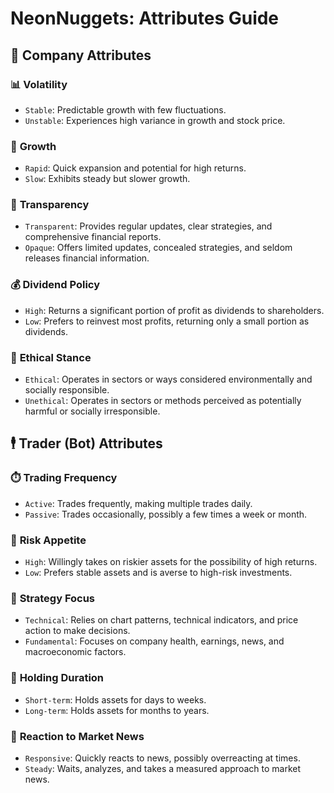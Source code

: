 # NeonNuggets: Attributes Guide

## 🏢 Company Attributes

### 📊 **Volatility**
- `Stable`: Predictable growth with few fluctuations.
- `Unstable`: Experiences high variance in growth and stock price.

### 🚀 **Growth**
- `Rapid`: Quick expansion and potential for high returns.
- `Slow`: Exhibits steady but slower growth.

### 🧾 **Transparency**
- `Transparent`: Provides regular updates, clear strategies, and comprehensive financial reports.
- `Opaque`: Offers limited updates, concealed strategies, and seldom releases financial information.

### 💰 **Dividend Policy**
- `High`: Returns a significant portion of profit as dividends to shareholders.
- `Low`: Prefers to reinvest most profits, returning only a small portion as dividends.

### 🌿 **Ethical Stance**
- `Ethical`: Operates in sectors or ways considered environmentally and socially responsible.
- `Unethical`: Operates in sectors or methods perceived as potentially harmful or socially irresponsible.

## 🕴️ Trader (Bot) Attributes

### ⏱️ **Trading Frequency**
- `Active`: Trades frequently, making multiple trades daily.
- `Passive`: Trades occasionally, possibly a few times a week or month.

### 🎲 **Risk Appetite**
- `High`: Willingly takes on riskier assets for the possibility of high returns.
- `Low`: Prefers stable assets and is averse to high-risk investments.

### 🧠 **Strategy Focus**
- `Technical`: Relies on chart patterns, technical indicators, and price action to make decisions.
- `Fundamental`: Focuses on company health, earnings, news, and macroeconomic factors.

### 📅 **Holding Duration**
- `Short-term`: Holds assets for days to weeks.
- `Long-term`: Holds assets for months to years.

### 📰 **Reaction to Market News**
- `Responsive`: Quickly reacts to news, possibly overreacting at times.
- `Steady`: Waits, analyzes, and takes a measured approach to market news.
